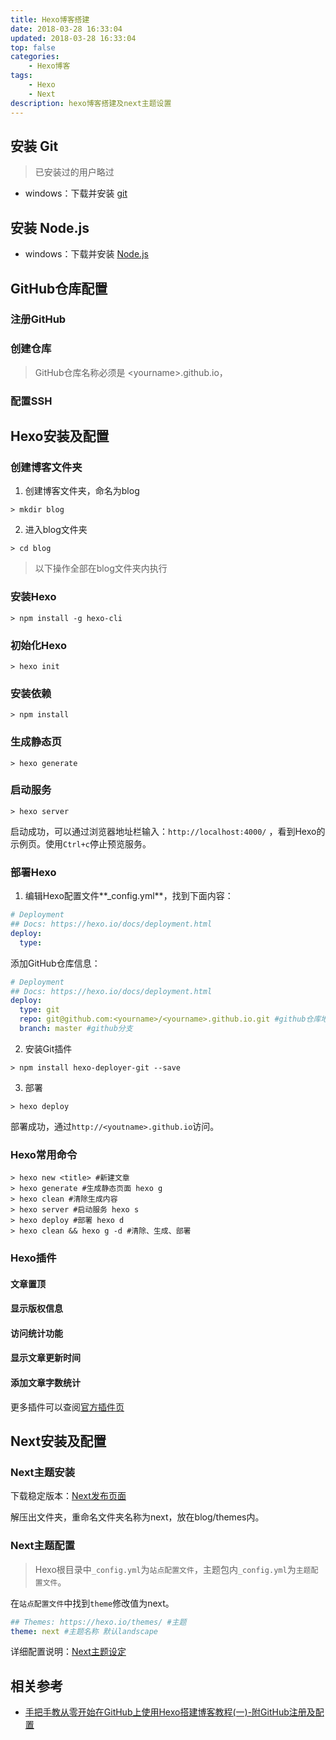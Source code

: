 ```yaml
---
title: Hexo博客搭建
date: 2018-03-28 16:33:04
updated: 2018-03-28 16:33:04
top: false
categories:
    - Hexo博客
tags:
    - Hexo
    - Next
description: hexo博客搭建及next主题设置
---
```


## 安装 Git

>已安装过的用户略过

* windows：下载并安装 [git](https://git-scm.com/download/win)


## 安装 Node.js

* windows：下载并安装 [Node.js](https://nodejs.org/en/)

## GitHub仓库配置

### 注册GitHub

### 创建仓库

> GitHub仓库名称必须是 \<yourname>.github.io，

### 配置SSH

## Hexo安装及配置

### 创建博客文件夹

1. 创建博客文件夹，命名为blog

```cmder
> mkdir blog
```

2. 进入blog文件夹

```cmder
> cd blog
```

> 以下操作全部在blog文件夹内执行

### 安装Hexo

```cmder
> npm install -g hexo-cli
```

### 初始化Hexo

```cmder
> hexo init
```

### 安装依赖

```cmder
> npm install
```

### 生成静态页

```cmder
> hexo generate
```

### 启动服务

```cmder
> hexo server
```

启动成功，可以通过浏览器地址栏输入：`http://localhost:4000/` ，看到Hexo的示例页。使用`Ctrl+c`停止预览服务。

### 部署Hexo

1. 编辑Hexo配置文件**_config.yml**，找到下面内容：

```yaml
# Deployment
## Docs: https://hexo.io/docs/deployment.html
deploy:
  type:
```

添加GitHub仓库信息：

```yaml
# Deployment
## Docs: https://hexo.io/docs/deployment.html
deploy:
  type: git
  repo: git@github.com:<yourname>/<yourname>.github.io.git #github仓库地址
  branch: master #github分支
```

2. 安装Git插件

```cmder
> npm install hexo-deployer-git --save
```

3. 部署

```cmder
> hexo deploy
```

部署成功，通过`http://<youtname>.github.io`访问。

### Hexo常用命令

```cmder
> hexo new <title> #新建文章
> hexo generate #生成静态页面 hexo g
> hexo clean #清除生成内容
> hexo server #启动服务 hexo s
> hexo deploy #部署 hexo d
> hexo clean && hexo g -d #清除、生成、部署
```

### Hexo插件

#### 文章置顶

#### 显示版权信息

#### 访问统计功能

#### 显示文章更新时间

#### 添加文章字数统计

更多插件可以查阅[官方插件页](https://hexo.io/plugins/)

## Next安装及配置

### Next主题安装

下载稳定版本：[Next发布页面](https://github.com/iissnan/hexo-theme-next/releases)

解压出文件夹，重命名文件夹名称为next，放在blog/themes内。

### Next主题配置

> Hexo根目录中`_config.yml`为`站点配置文件`，主题包内`_config.yml`为`主题配置文件`。

在`站点配置文件`中找到`theme`修改值为next。

```yaml
## Themes: https://hexo.io/themes/ #主题
theme: next #主题名称 默认landscape
```

详细配置说明：[Next主题设定](https://theme-next.iissnan.com/getting-started.html#theme-settings)

## 相关参考

* [手把手教从零开始在GitHub上使用Hexo搭建博客教程(一)-附GitHub注册及配置]()

